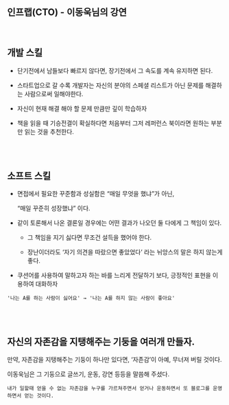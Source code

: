 ## 인프랩(CTO) - 이동욱님의 강연

<br/>

## 개발 스킬

- 단기전에서 남들보다 빠르지 않다면, 장기전에서 그 속도를 계속 유지하면 된다.
- 스타트업으로 갈 수록 개발자는 자신의 분야의 스페셜 리스트가 아닌 문제를 해결하는 사람으로써 일해야한다.
    
- 자신이 현재 해결 해야 할 문제 만큼만 깊이 학습하자
- 책을 읽을 때 기승전결이 확실하다면 처음부터 그저 레퍼런스 북이라면 원하는 부분만 읽는 것을 추천한다.
    
<br/><br/>


## 소프트 스킬

- 면접에서 필요한 꾸준함과 성실함은 “매일 무엇을 했냐”가 아닌,
    
    “매일 꾸준히 성장했냐” 이다.
    
- 같이 토론해서 나온 결론일 경우에는 어떤 결과가 나오던 둘 다에게 그 책임이 있다.

    - 그 책임을 지기 싫다면 무조건 설득을 했어야 한다.

    - 장난이더라도 ‘자기 의견을 따랐으면 좋았었다’ 라는 뉘앙스의 말은 하지 않는게 좋다.

- 쿠션어를 사용하여 말하고자 하는 바를 느리게 전달하기 보다, 긍정적인 표현을 이용하여 대화하자

```
'나는 A를 하는 사람이 싫어요' → '나는 A를 하지 않는 사람이 좋아요'
```

<br/><br/>

## 자신의 자존감을 지탱해주는 기둥을 여러개 만들자.

만약, 자존감을 지탱해주는 기둥이 하나만 있다면, ‘자존감’이 아예, 무너져 버릴 것이다.

이동욱님은 그 기둥으로 글쓰기, 운동, 강연 등등을 말씀해 주셨다.

```
내가 일할때 얻을 수 없는 자존감을 누구를 가르쳐주면서 얻거나 운동하면서 또 블로그를 운영하면서 얻는 것이다.
```
